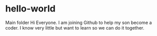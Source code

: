# hello-world
Main folder
Hi Everyone. I am joining Github to help my son become a coder. I know very little but want to learn so we can do it together.

